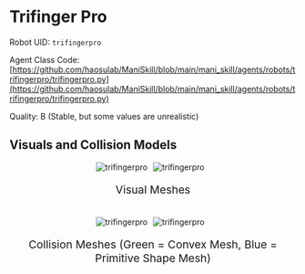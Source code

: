 <!-- THIS IS ALL GENERATED DOCUMENTATION via generate_robot_docs.py. DO NOT MODIFY THIS FILE DIRECTLY. -->

# Trifinger Pro

Robot UID: `trifingerpro`

Agent Class Code: [https://github.com/haosulab/ManiSkill/blob/main/mani_skill/agents/robots/trifingerpro/trifingerpro.py](https://github.com/haosulab/ManiSkill/blob/main/mani_skill/agents/robots/trifingerpro/trifingerpro.py)

Quality: B (Stable, but some values are unrealistic)

## Visuals and Collision Models

<div>
    <div style="max-width: 100%; display: flex; justify-content: center;">
        <img src="/_static/robot_images/trifingerpro/front_visual.png" style='min-width:min(50%, 100px);max-width:50%;height:auto' alt="trifingerpro">
        <img src="/_static/robot_images/trifingerpro/side_visual.png" style='min-width:min(50%, 100px);max-width:50%;height:auto' alt="trifingerpro">
    </div>
    <p style="text-align: center; font-size: 1.2rem;">Visual Meshes</p>
    <br/>
    <div style="max-width: 100%; display: flex; justify-content: center;">
        <img src="/_static/robot_images/trifingerpro/front_collision.png" style='min-width:min(50%, 100px);max-width:50%;height:auto' alt="trifingerpro">
        <img src="/_static/robot_images/trifingerpro/side_collision.png" style='min-width:min(50%, 100px);max-width:50%;height:auto' alt="trifingerpro">
    </div>
    <p style="text-align: center; font-size: 1.2rem;">Collision Meshes (Green = Convex Mesh, Blue = Primitive Shape Mesh)</p>
</div>
